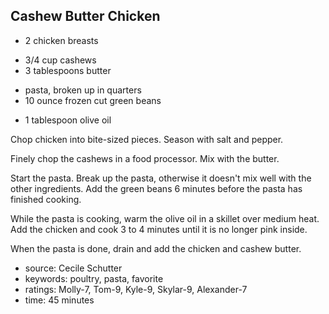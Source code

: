 Cashew Butter Chicken
---------------------

- 2 chicken breasts
<!-- -->
- 3/4 cup cashews
- 3 tablespoons butter
<!-- -->
- pasta, broken up in quarters
- 10 ounce frozen cut green beans
<!-- -->
- 1 tablespoon olive oil

Chop chicken into bite-sized pieces.  Season with salt and pepper.

Finely chop the cashews in a food processor.  Mix with the butter.

Start the pasta.  Break up the pasta, otherwise it doesn't mix well
with the other ingredients.  Add the green beans 6 minutes before the
pasta has finished cooking.

While the pasta is cooking, warm the olive oil in a skillet over
medium heat.  Add the chicken and cook 3 to 4 minutes until it is no
longer pink inside.

When the pasta is done, drain and add the chicken and cashew butter.

- source: Cecile Schutter
- keywords: poultry, pasta, favorite
- ratings: Molly-7, Tom-9, Kyle-9, Skylar-9, Alexander-7
- time: 45 minutes

